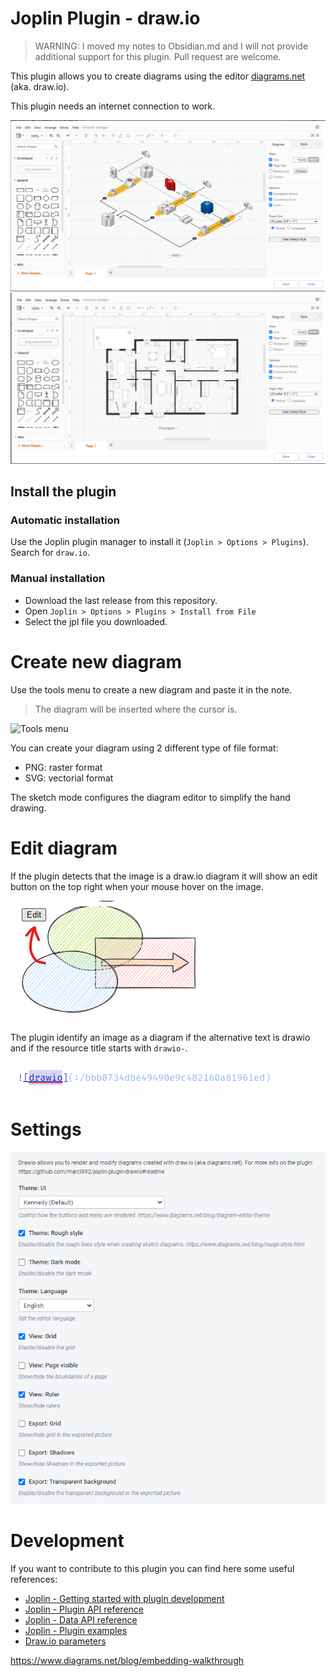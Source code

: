 # Joplin Plugin - draw.io

> WARNING: I moved my notes to Obsidian.md and I will not provide additional support for this plugin.
> Pull request are welcome.

This plugin allows you to create diagrams using the editor [diagrams.net](https://www.diagrams.net) (aka. draw.io).

This plugin needs an internet connection to work.

![Example1](./doc/example1.png)
![Example2](./doc/example2.png)

## Install the plugin

### Automatic installation

Use the Joplin plugin manager to install it (`Joplin > Options > Plugins`).
Search for `draw.io`.

### Manual installation

- Download the last release from this repository.
- Open `Joplin > Options > Plugins > Install from File`
- Select the jpl file you downloaded.

# Create new diagram

Use the tools menu to create a new diagram and paste it in the note.

> The diagram will be inserted where the cursor is.

![Tools menu](./doc/tools_menu.png)

You can create your diagram using 2 different type of file format:
* PNG: raster format
* SVG: vectorial format

The sketch mode configures the diagram editor to simplify the hand drawing.

# Edit diagram

If the plugin detects that the image is a draw.io diagram it will show an edit button on the top right when your mouse hover on the image.

![Edit menu](./doc/edit_menu.png)

The plugin identify an image as a diagram if the alternative text is drawio and if the resource title starts with `drawio-`.

![Markdown example](./doc/markdown_example.png)

# Settings

![Settings](./doc/settings.png)


# Development
If you want to contribute to this plugin you can find here some useful references:

- [Joplin - Getting started with plugin development](https://joplinapp.org/api/get_started/plugins/)
- [Joplin - Plugin API reference](https://joplinapp.org/api/references/plugin_api/classes/joplin.html)
- [Joplin - Data API reference](https://joplinapp.org/api/references/rest_api/)
- [Joplin - Plugin examples](https://github.com/laurent22/joplin/tree/dev/packages/app-cli/tests/support/plugins)
- [Draw.io parameters](https://www.diagrams.net/doc/faq/supported-url-parameters)


https://www.diagrams.net/blog/embedding-walkthrough
